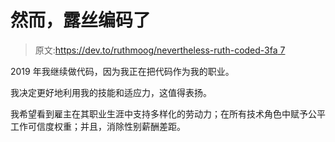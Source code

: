 # 然而，露丝编码了

> 原文:[https://dev.to/ruthmoog/nevertheless-ruth-coded-3fa 7](https://dev.to/ruthmoog/nevertheless-ruth-coded--3fa7)

2019 年我继续做代码，因为我正在把代码作为我的职业。

我决定更好地利用我的技能和适应力，这值得表扬。

我希望看到雇主在其职业生涯中支持多样化的劳动力；在所有技术角色中赋予公平工作可信度权重；并且，消除性别薪酬差距。